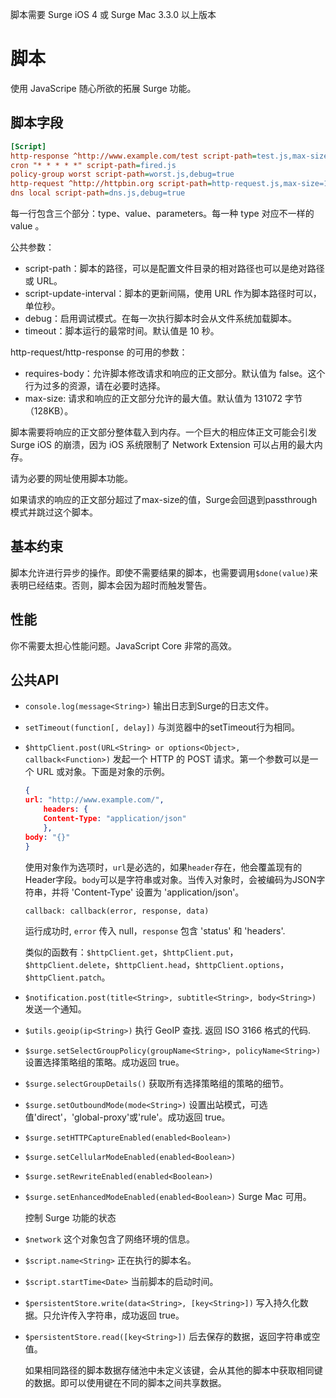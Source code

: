脚本需要 Surge iOS 4 或 Surge Mac 3.3.0 以上版本

# 脚本

使用 JavaScripe 随心所欲的拓展 Surge 功能。

## 脚本字段

```ini
[Script]
http-response ^http://www.example.com/test script-path=test.js,max-size=16384,debug=true
cron "* * * * *" script-path=fired.js
policy-group worst script-path=worst.js,debug=true
http-request ^http://httpbin.org script-path=http-request.js,max-size=16384,debug=true,requires-body=true
dns local script-path=dns.js,debug=true
```

每一行包含三个部分：type、value、parameters。每一种 type 对应不一样的 value 。

公共参数：

- script-path：脚本的路径，可以是配置文件目录的相对路径也可以是绝对路径或 URL。
- script-update-interval：脚本的更新间隔，使用 URL 作为脚本路径时可以，单位秒。
- debug：启用调试模式。在每一次执行脚本时会从文件系统加载脚本。
- timeout：脚本运行的最常时间。默认值是 10 秒。

http-request/http-response 的可用的参数：

- requires-body：允许脚本修改请求和响应的正文部分。默认值为 false。这个行为过多的资源，请在必要时选择。
- max-size: 请求和响应的正文部分允许的最大值。默认值为 131072 字节（128KB）。

脚本需要将响应的正文部分整体载入到内存。一个巨大的相应体正文可能会引发 Surge iOS 的崩溃，因为 iOS 系统限制了 Network Extension 可以占用的最大内存。

请为必要的网址使用脚本功能。

如果请求的响应的正文部分超过了max-size的值，Surge会回退到passthrough模式并跳过这个脚本。

## 基本约束

脚本允许进行异步的操作。即使不需要结果的脚本，也需要调用`$done(value)`来表明已经结束。否则，脚本会因为超时而触发警告。

## 性能

你不需要太担心性能问题。JavaScript Core 非常的高效。

## 公共API

- `console.log(message<String>)`
  输出日志到Surge的日志文件。
- `setTimeout(function[, delay])`
  与浏览器中的setTimeout行为相同。
- `$httpClient.post(URL<String> or options<Object>, callback<Function>)`
  发起一个 HTTP 的 POST 请求。第一个参数可以是一个 URL 或对象。下面是对象的示例。
  ```json
  {
  url: "http://www.example.com/",
      headers: {
      Content-Type: "application/json"
      },
  body: "{}"
  }
  ```
  使用对象作为选项时，`url`是必选的，如果`header`存在，他会覆盖现有的 Header字段。`body`可以是字符串或对象。当传入对象时，会被编码为JSON字符串，并将 'Content-Type' 设置为 'application/json'。

  `callback: callback(error, response, data)`

  运行成功时, `error` 传入 null，`response` 包含 'status' 和 'headers'.

  类似的函数有：`$httpClient.get`，`$httpClient.put`，`$httpClient.delete`，`$httpClient.head`，`$httpClient.options`，`$httpClient.patch`。

- `$notification.post(title<String>, subtitle<String>, body<String>)`
  发送一个通知。

- `$utils.geoip(ip<String>)`
  执行 GeoIP 查找. 返回 ISO 3166 格式的代码.

- `$surge.setSelectGroupPolicy(groupName<String>, policyName<String>)`
  设置选择策略组的策略。成功返回 true。

- `$surge.selectGroupDetails()`
  获取所有选择策略组的策略的细节。

- `$surge.setOutboundMode(mode<String>)`
  设置出站模式，可选值'direct'，'global-proxy'或'rule'。成功返回 true。

- `$surge.setHTTPCaptureEnabled(enabled<Boolean>)`
- `$surge.setCellularModeEnabled(enabled<Boolean>)`
- `$surge.setRewriteEnabled(enabled<Boolean>)`
- `$surge.setEnhancedModeEnabled(enabled<Boolean>)` Surge Mac 可用。
  
  控制 Surge 功能的状态

- `$network`
  这个对象包含了网络环境的信息。

- `$script.name<String>`
  正在执行的脚本名。

- `$script.startTime<Date>`
  当前脚本的启动时间。

- `$persistentStore.write(data<String>, [key<String>])`
  写入持久化数据。只允许传入字符串，成功返回 true。

- `$persistentStore.read([key<String>])`
  后去保存的数据，返回字符串或空值。

  如果相同路径的脚本数据存储池中未定义该键，会从其他的脚本中获取相同键的数据。即可以使用键在不同的脚本之间共享数据。

